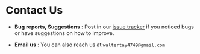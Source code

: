# Contact Us

* **Bug reports, Suggestions** : Post in our [issue tracker](https://github.com/CS2103JAN2017-F14-B2/main/issues)
  if you noticed bugs or have suggestions on how to improve.

* **Email us** : You can also reach us at `waltertay4749@gmail.com`
